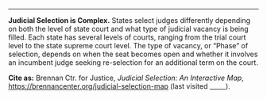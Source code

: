 ---
**Judicial Selection is Complex.** 
States select judges differently depending on both the level of state court and what type of judicial vacancy is being filled. Each state has several levels of courts, ranging from the trial court level to the state supreme court level. The type of vacancy, or “Phase” of selection, depends on when the seat becomes open and whether it involves an incumbent judge seeking re-selection for an additional term on the court. 

**Cite as:** Brennan Ctr. for Justice, *Judicial Selection: An Interactive Map*, https://brennancenter.org/judicial-selection-map (last visited _____).
